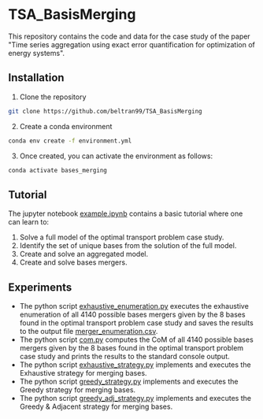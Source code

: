 # TSA_BasisMerging
This repository contains the code and data for the case study of the paper "Time series aggregation using exact error quantification for optimization of energy systems".

## Installation
1. Clone the repository
```bash
git clone https://github.com/beltran99/TSA_BasisMerging
```
2. Create a conda environment
```bash
conda env create -f environment.yml
```
3. Once created, you can activate the environment as follows:
```bash
conda activate bases_merging
```

## Tutorial
The jupyter notebook [example.ipynb](example.ipynb) contains a basic tutorial where one can learn to:
1. Solve a full model of the optimal transport problem case study.
2. Identify the set of unique bases from the solution of the full model.
3. Create and solve an aggregated model.
4. Create and solve bases mergers.

## Experiments
- The python script [exhaustive_enumeration.py](src/exhaustive_enumeration.py) executes the exhaustive enumeration of all 4140 possible bases mergers given by the 8 bases found in the optimal transport problem case study and saves the results to the output file [merger_enumeration.csv](merger_enumeration.csv).
- The python script [com.py](src/com.py) computes the CoM of all 4140 possible bases mergers given by the 8 bases found in the optimal transport problem case study and prints the results to the standard console output.
- The python script [exhaustive_strategy.py](src/exhaustive_strategy.py) implements and executes the Exhaustive strategy for merging bases.
- The python script [greedy_strategy.py](src/greedy_strategy.py) implements and executes the Greedy strategy for merging bases.
- The python script [greedy_adj_strategy.py](src/greedy_adj_strategy.py) implements and executes the Greedy & Adjacent strategy for merging bases.